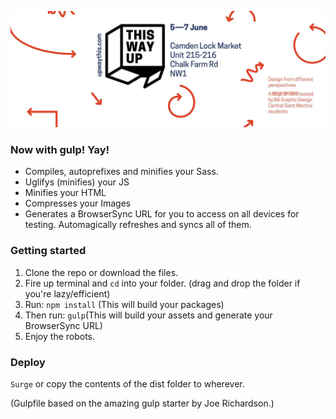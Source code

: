 ![This way up](readme.jpg?raw=true "This way up")

### Now with gulp! Yay!
- Compiles, autoprefixes and minifies your Sass.
- Uglifys (minifies) your JS
- Minifies your HTML
- Compresses your Images
- Generates a BrowserSync URL for you to access on all devices for testing. Automagically refreshes and syncs all of them.

### Getting started

1. Clone the repo or download the files.
2. Fire up terminal and `cd` into your folder. (drag and drop the folder if you're lazy/efficient)
3. Run: `npm install` (This will build your packages)
4. Then run: `gulp`(This will build your assets and generate your BrowserSync URL)
5. Enjoy the robots.

### Deploy
`Surge` or copy the contents of the dist folder to wherever.

(Gulpfile based on the amazing gulp starter by Joe Richardson.)
